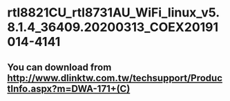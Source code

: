 # rtl8821CU_rtl8731AU_WiFi_linux_v5.8.1.4_36409.20200313_COEX20191014-4141
## You can download from http://www.dlinktw.com.tw/techsupport/ProductInfo.aspx?m=DWA-171+(C)
